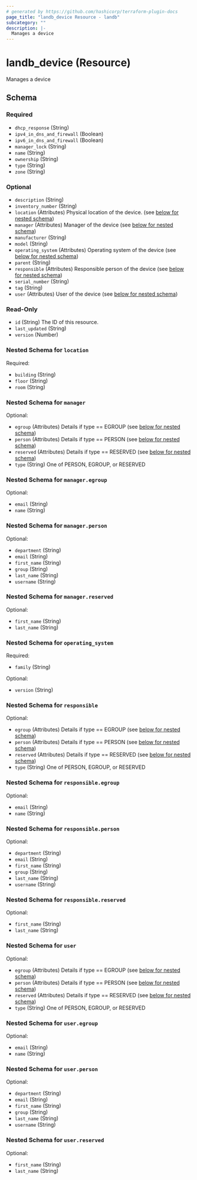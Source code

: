 ```yaml
---
# generated by https://github.com/hashicorp/terraform-plugin-docs
page_title: "landb_device Resource - landb"
subcategory: ""
description: |-
  Manages a device
---
```


# landb_device (Resource)

Manages a device



<!-- schema generated by tfplugindocs -->
## Schema

### Required

- `dhcp_response` (String)
- `ipv4_in_dns_and_firewall` (Boolean)
- `ipv6_in_dns_and_firewall` (Boolean)
- `manager_lock` (String)
- `name` (String)
- `ownership` (String)
- `type` (String)
- `zone` (String)

### Optional

- `description` (String)
- `inventory_number` (String)
- `location` (Attributes) Physical location of the device. (see [below for nested schema](#nestedatt--location))
- `manager` (Attributes) Manager of the device (see [below for nested schema](#nestedatt--manager))
- `manufacturer` (String)
- `model` (String)
- `operating_system` (Attributes) Operating system of the device (see [below for nested schema](#nestedatt--operating_system))
- `parent` (String)
- `responsible` (Attributes) Responsible person of the device (see [below for nested schema](#nestedatt--responsible))
- `serial_number` (String)
- `tag` (String)
- `user` (Attributes) User of the device (see [below for nested schema](#nestedatt--user))

### Read-Only

- `id` (String) The ID of this resource.
- `last_updated` (String)
- `version` (Number)

<a id="nestedatt--location"></a>
### Nested Schema for `location`

Required:

- `building` (String)
- `floor` (String)
- `room` (String)


<a id="nestedatt--manager"></a>
### Nested Schema for `manager`

Optional:

- `egroup` (Attributes) Details if type == EGROUP (see [below for nested schema](#nestedatt--manager--egroup))
- `person` (Attributes) Details if type == PERSON (see [below for nested schema](#nestedatt--manager--person))
- `reserved` (Attributes) Details if type == RESERVED (see [below for nested schema](#nestedatt--manager--reserved))
- `type` (String) One of PERSON, EGROUP, or RESERVED

<a id="nestedatt--manager--egroup"></a>
### Nested Schema for `manager.egroup`

Optional:

- `email` (String)
- `name` (String)


<a id="nestedatt--manager--person"></a>
### Nested Schema for `manager.person`

Optional:

- `department` (String)
- `email` (String)
- `first_name` (String)
- `group` (String)
- `last_name` (String)
- `username` (String)


<a id="nestedatt--manager--reserved"></a>
### Nested Schema for `manager.reserved`

Optional:

- `first_name` (String)
- `last_name` (String)



<a id="nestedatt--operating_system"></a>
### Nested Schema for `operating_system`

Required:

- `family` (String)

Optional:

- `version` (String)


<a id="nestedatt--responsible"></a>
### Nested Schema for `responsible`

Optional:

- `egroup` (Attributes) Details if type == EGROUP (see [below for nested schema](#nestedatt--responsible--egroup))
- `person` (Attributes) Details if type == PERSON (see [below for nested schema](#nestedatt--responsible--person))
- `reserved` (Attributes) Details if type == RESERVED (see [below for nested schema](#nestedatt--responsible--reserved))
- `type` (String) One of PERSON, EGROUP, or RESERVED

<a id="nestedatt--responsible--egroup"></a>
### Nested Schema for `responsible.egroup`

Optional:

- `email` (String)
- `name` (String)


<a id="nestedatt--responsible--person"></a>
### Nested Schema for `responsible.person`

Optional:

- `department` (String)
- `email` (String)
- `first_name` (String)
- `group` (String)
- `last_name` (String)
- `username` (String)


<a id="nestedatt--responsible--reserved"></a>
### Nested Schema for `responsible.reserved`

Optional:

- `first_name` (String)
- `last_name` (String)



<a id="nestedatt--user"></a>
### Nested Schema for `user`

Optional:

- `egroup` (Attributes) Details if type == EGROUP (see [below for nested schema](#nestedatt--user--egroup))
- `person` (Attributes) Details if type == PERSON (see [below for nested schema](#nestedatt--user--person))
- `reserved` (Attributes) Details if type == RESERVED (see [below for nested schema](#nestedatt--user--reserved))
- `type` (String) One of PERSON, EGROUP, or RESERVED

<a id="nestedatt--user--egroup"></a>
### Nested Schema for `user.egroup`

Optional:

- `email` (String)
- `name` (String)


<a id="nestedatt--user--person"></a>
### Nested Schema for `user.person`

Optional:

- `department` (String)
- `email` (String)
- `first_name` (String)
- `group` (String)
- `last_name` (String)
- `username` (String)


<a id="nestedatt--user--reserved"></a>
### Nested Schema for `user.reserved`

Optional:

- `first_name` (String)
- `last_name` (String)
